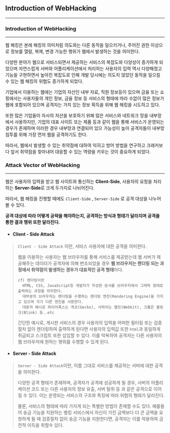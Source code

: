 ## Introduction of WebHacking

---



### Introduction of WebHacking

---

웹 해킹은 본래 해킹의 의미처럼 의도와는 다른 동작을 일으키거나, 주어진 권한 이상으로 정보를 열람, 복제, 변경 가능한 행위가 웹에서 발생하는 것을 의미한다.

다양한 분야가 웹으로 서비스되면서 제공하는 서비스의 복잡도와 다양성이 증가하게 되었으며 자연스럽게 서버와 어플리케이션에서 처리하는 사용자의 입력 역시 다양해졌고 기능을 구현하면서 높아진 복잡도로 인해 개발 당시에는 의도치 않았던 동작을 일으킬 수 있는 웹 해킹의 위협도 증가하게 되었다.

기업에서 이용하는 웹에는 기업의 자산인 내부 자료, 직원 정보등이 있으며 금융 또는 쇼핑에서는 사용자들의 개인 정보, 금융 정보 등 서비스의 형태에 따라 수없이 많은 정보가 웹에 포함되어 있으며 공격자는 가치 있는 정보 획득을 위해 웹 해킹을 시도하고 있다.

또한 많은 기업들이 자사의 자산을 보호하기 위해 많은 서비스와 네트워크 망을 내부망에서 사용하지만, 기업의 대표 사이트 또는 제품 등과 같이 웹을 통해 서비스가 운영되는 경우가 존재하며 이러한 경우 내부망과 연결되어 있으 가능성이 높아 공격자들이 내부망 침투를 위해 가장 먼저 웹을 공격하기도 한다.

따라서, 웹에서 발생할 수 있는 취약점에 대하여 익히고 방어 방법을 연구하고 크래커보다 앞서 취약점을 찾아내어 대응할 수 있는 역량을 키우는 것이 중요하게 되었다.



### Attack Vector of WebHacking

---

웹은 사용자의 입력을 받고 웹 사이트와 통신하는 **Client-Side**, 사용자의 요청을 처리하는 **Server-Side**로 크게 두가지로 나뉘어진다.

따라서, 웹 해킹을 진행할 때에도 `Client-Side` , `Server-Side` 로 공격 대상을 나누어 볼 수 있다.

**공격 대상에 따라 어떻게 공략을 해야하는지, 공격하는 방식과 형태가 달라지며 공격을 통한 결과 행위 또한 달라진다.**



- #### Client - Side Attack

>`Client - Side Attack` 이란, 서비스 사용자에 대한 공격을 의미한다.
>
>웹을 이용하는 사용자는 웹 브라우저를 통해 서비스를 제공받는데 웹 서버가 제공해주는 데이터가 공격자에 의해 변조되었을   경우 **웹 브라우저는 렌더링 되는 과정에서 취약점이 발생하는 경우가 대표적인 공격 형태**이다.
>
>```
>cf) 렌더링이란
>	HTML, CSS, JavaScript등 개발자가 작성한 문서를 브라우저에서 그래픽 형태로 출력하는 과정을 의미한다.
>	대부분의 브라우저는 렌더링을 수행하는 렌더링 엔진(Rendering Engine)을 가지고 있으며 각기 다른 엔진을 사용한다.
>	대표적 예시로 파이어폭스는 게코(Gecko), 사파리는 웹킷(Webkit), 크롬은 블링크(Blink) 등..etc
>```
>
>간단한 예시로, 게시판 서비스의 경우 사용자의 입력을 어떠한 필터링 또는 검증절차 없이 렌더링하여 출력하게 된다면 사용자의 입력값 또한 `html`과 동일하게 취급되고 스크립트 또한 삽입할 수 있다. 이를 악욕하여 공격자는 다른 사용자의 웹 브라우저에 원하는 행위를 수행할 수 있게 된다.



- #### Server - Side Attack

>`Server - Side Attack`이란, 이름 그대로 서비스를 제공하는 서버에 대한 공격을 의미한다.
>
>다양한 공격 형태가 존재하며, 공격자가 공격에 성공하게 될 경우, 서버의 어플리케이션 코드 또는 다른 사용자의 정보 유출, 
>서버 탈취 등 과 같은 공격으로 이어질 수 있다. 이는 운영되는 서비스의 구조와 특징에 따라 위협의 형태가 달라진다.
>
>물론, 서비스의 형태에 따라 가지게 되는 특별한 방법이 존재할 수도 있다. 예를들어 송금 기능을 지원하는 뱅킹 서비스에서 자신이 가진 금액보다 더 큰 금액을 요청하게 될 때 검증절차 없이 송금 기능을 지원한다면, 공격자는 이를 악용하여 금전적 이득을 취할수 있다.
>
>